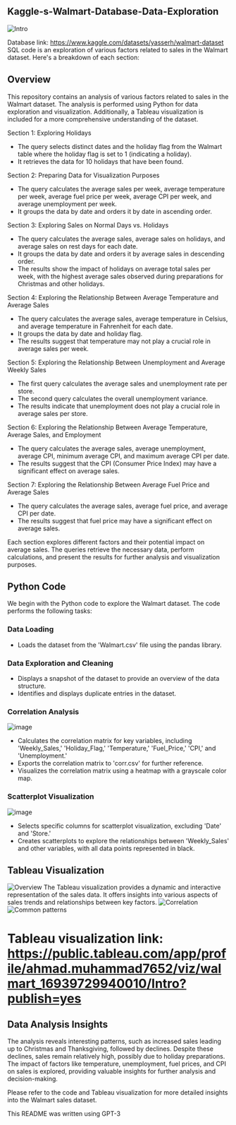 ## Kaggle-s-Walmart-Database-Data-Exploration
![Intro](https://github.com/ahmadMuhammadGd/Kaggle-s-Walmart-Database-Data-Exploration-and-visualization/assets/121247258/833ef47c-1abe-411a-ad02-555958d8162f)

Database link: https://www.kaggle.com/datasets/yasserh/walmart-dataset
SQL code is an exploration of various factors related to sales in the Walmart dataset. Here's a breakdown of each section:

## Overview
This repository contains an analysis of various factors related to sales in the Walmart dataset. The analysis is performed using Python for data exploration and visualization. Additionally, a Tableau visualization is included for a more comprehensive understanding of the dataset.

Section 1: Exploring Holidays
- The query selects distinct dates and the holiday flag from the Walmart table where the holiday flag is set to 1 (indicating a holiday).
- It retrieves the data for 10 holidays that have been found.

Section 2: Preparing Data for Visualization Purposes
- The query calculates the average sales per week, average temperature per week, average fuel price per week, average CPI per week, and average unemployment per week.
- It groups the data by date and orders it by date in ascending order.

Section 3: Exploring Sales on Normal Days vs. Holidays
- The query calculates the average sales, average sales on holidays, and average sales on rest days for each date.
- It groups the data by date and orders it by average sales in descending order.
- The results show the impact of holidays on average total sales per week, with the highest average sales observed during preparations for Christmas and other holidays.

Section 4: Exploring the Relationship Between Average Temperature and Average Sales
- The query calculates the average sales, average temperature in Celsius, and average temperature in Fahrenheit for each date.
- It groups the data by date and holiday flag.
- The results suggest that temperature may not play a crucial role in average sales per week.

Section 5: Exploring the Relationship Between Unemployment and Average Weekly Sales
- The first query calculates the average sales and unemployment rate per store.
- The second query calculates the overall unemployment variance.
- The results indicate that unemployment does not play a crucial role in average sales per store.

Section 6: Exploring the Relationship Between Average Temperature, Average Sales, and Employment
- The query calculates the average sales, average unemployment, average CPI, minimum average CPI, and maximum average CPI per date.
- The results suggest that the CPI (Consumer Price Index) may have a significant effect on average sales.

Section 7: Exploring the Relationship Between Average Fuel Price and Average Sales
- The query calculates the average sales, average fuel price, and average CPI per date.
- The results suggest that fuel price may have a significant effect on average sales.

Each section explores different factors and their potential impact on average sales. The queries retrieve the necessary data, perform calculations, and present the results for further analysis and visualization purposes.


## Python Code
We begin with the Python code to explore the Walmart dataset. The code performs the following tasks:

### Data Loading
- Loads the dataset from the 'Walmart.csv' file using the pandas library.

### Data Exploration and Cleaning
- Displays a snapshot of the dataset to provide an overview of the data structure.
- Identifies and displays duplicate entries in the dataset.

### Correlation Analysis
![image](https://github.com/ahmadMuhammadGd/Kaggle-s-Walmart-Database-Data-Exploration-and-visualization/assets/121247258/ca1079e4-09bf-48d4-ab5e-02dbfddffd5f)
- Calculates the correlation matrix for key variables, including 'Weekly_Sales,' 'Holiday_Flag,' 'Temperature,' 'Fuel_Price,' 'CPI,' and 'Unemployment.'
- Exports the correlation matrix to 'corr.csv' for further reference.
- Visualizes the correlation matrix using a heatmap with a grayscale color map.

### Scatterplot Visualization
![image](https://github.com/ahmadMuhammadGd/Kaggle-s-Walmart-Database-Data-Exploration-and-visualization/assets/121247258/83100589-4c01-4596-8c1a-e00e7e206a2e)
- Selects specific columns for scatterplot visualization, excluding 'Date' and 'Store.'
- Creates scatterplots to explore the relationships between 'Weekly_Sales' and other variables, with all data points represented in black.

## Tableau Visualization
![Overview](https://github.com/ahmadMuhammadGd/Kaggle-s-Walmart-Database-Data-Exploration-and-visualization/assets/121247258/32650106-a340-49f1-ba65-d01db682d446)
The Tableau visualization provides a dynamic and interactive representation of the sales data. It offers insights into various aspects of sales trends and relationships between key factors.
![Correlation](https://github.com/ahmadMuhammadGd/Kaggle-s-Walmart-Database-Data-Exploration-and-visualization/assets/121247258/002ed943-708a-482a-ba97-6a4f2c0e56e5)
![Common patterns](https://github.com/ahmadMuhammadGd/Kaggle-s-Walmart-Database-Data-Exploration-and-visualization/assets/121247258/9f36d110-9edd-4d55-850a-e99c5a0ac7d0)
# Tableau visualization link: https://public.tableau.com/app/profile/ahmad.muhammad7652/viz/walmart_16939729940010/Intro?publish=yes

## Data Analysis Insights
The analysis reveals interesting patterns, such as increased sales leading up to Christmas and Thanksgiving, followed by declines. Despite these declines, sales remain relatively high, possibly due to holiday preparations. The impact of factors like temperature, unemployment, fuel prices, and CPI on sales is explored, providing valuable insights for further analysis and decision-making.

Please refer to the code and Tableau visualization for more detailed insights into the Walmart sales dataset.

This README was written using GPT-3

